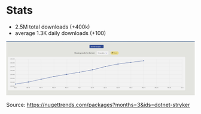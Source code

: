 # Stats

- 2.5M total downloads (+400k)
- average 1.3K daily downloads (+100)

<img src="../../img/stryker-net-downloads.png">

Source: https://nugettrends.com/packages?months=3&ids=dotnet-stryker

